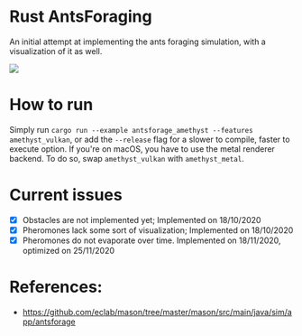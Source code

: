 # Rust AntsForaging
An initial attempt at implementing the ants foraging simulation, with a visualization of it as well.

![](eELHp8s7FW.gif)

# How to run
Simply run `cargo run --example antsforage_amethyst --features amethyst_vulkan`, or add the `--release` flag for a slower to compile, faster to execute option.
If you're on macOS, you have to use the metal renderer backend. To do so, swap `amethyst_vulkan` with `amethyst_metal`.

# Current issues
- [x] Obstacles are not implemented yet; Implemented on 18/10/2020
- [x] Pheromones lack some sort of visualization; Implemented on 18/10/2020
- [x] Pheromones do not evaporate over time. Implemented on 18/11/2020, optimized on 25/11/2020

# References:
- https://github.com/eclab/mason/tree/master/mason/src/main/java/sim/app/antsforage
